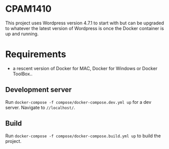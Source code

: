 # CPAM1410

This project uses Wordpress version 4.7.1 to start with but can be upgraded to whatever the latest version of Wordpress is once the Docker container is up and running.

# Requirements
- a rescent version of Docker for MAC, Docker for Windows or Docker ToolBox..

## Development server

Run `docker-compose -f compose/docker-compose.dev.yml up` for a dev server. Navigate to `//localhost/`.

## Build

Run `docker-compose -f compose/docker-compose.build.yml up` to build the project.
